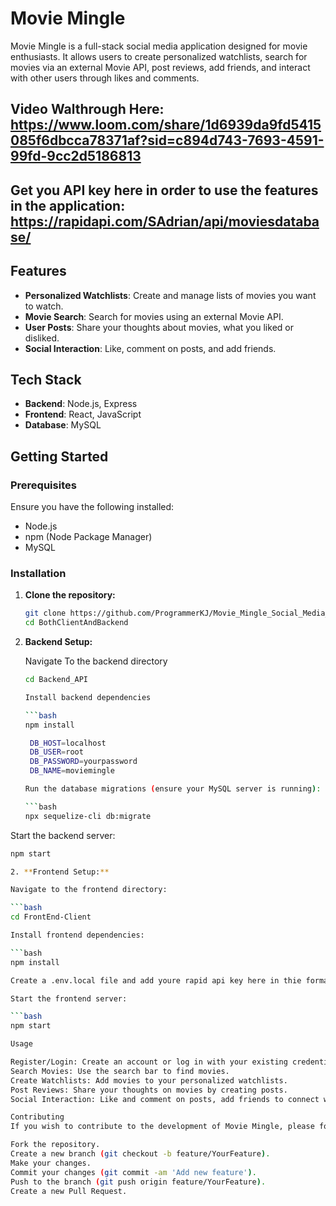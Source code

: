 # Movie Mingle

Movie Mingle is a full-stack social media application designed for movie enthusiasts. It allows users to create personalized watchlists, search for movies via an external Movie API, post reviews, add friends, and interact with other users through likes and comments.

## Video Walthrough Here: https://www.loom.com/share/1d6939da9fd5415085f6dbcca78371af?sid=c894d743-7693-4591-99fd-9cc2d5186813

## Get you API key here in order to use the features in the application: https://rapidapi.com/SAdrian/api/moviesdatabase/

## Features

- **Personalized Watchlists**: Create and manage lists of movies you want to watch.
- **Movie Search**: Search for movies using an external Movie API.
- **User Posts**: Share your thoughts about movies, what you liked or disliked.
- **Social Interaction**: Like, comment on posts, and add friends.

## Tech Stack

- **Backend**: Node.js, Express
- **Frontend**: React, JavaScript
- **Database**: MySQL

## Getting Started

### Prerequisites

Ensure you have the following installed:

- Node.js
- npm (Node Package Manager)
- MySQL

### Installation

1. **Clone the repository:**

   ```bash
   git clone https://github.com/ProgrammerKJ/Movie_Mingle_Social_Media_Application.git
   cd BothClientAndBackend

2. **Backend Setup:**

   Navigate To the backend directory
   
   ```bash
   cd Backend_API

   Install backend dependencies

   ```bash
   npm install

    DB_HOST=localhost
    DB_USER=root
    DB_PASSWORD=yourpassword
    DB_NAME=moviemingle

   Run the database migrations (ensure your MySQL server is running):

   ```bash
   npx sequelize-cli db:migrate

  Start the backend server:

  ```bash
  npm start

2. **Frontend Setup:** 

Navigate to the frontend directory:

```bash
cd FrontEnd-Client

Install frontend dependencies:

```bash
npm install

Create a .env.local file and add youre rapid api key here in thie format: REACT_APP_RAPIDAPI_KEY=(youre key here)

Start the frontend server:

```bash
npm start

Usage

Register/Login: Create an account or log in with your existing credentials.
Search Movies: Use the search bar to find movies.
Create Watchlists: Add movies to your personalized watchlists.
Post Reviews: Share your thoughts on movies by creating posts.
Social Interaction: Like and comment on posts, add friends to connect with other movie enthusiasts.

Contributing
If you wish to contribute to the development of Movie Mingle, please follow these steps:

Fork the repository.
Create a new branch (git checkout -b feature/YourFeature).
Make your changes.
Commit your changes (git commit -am 'Add new feature').
Push to the branch (git push origin feature/YourFeature).
Create a new Pull Request.
